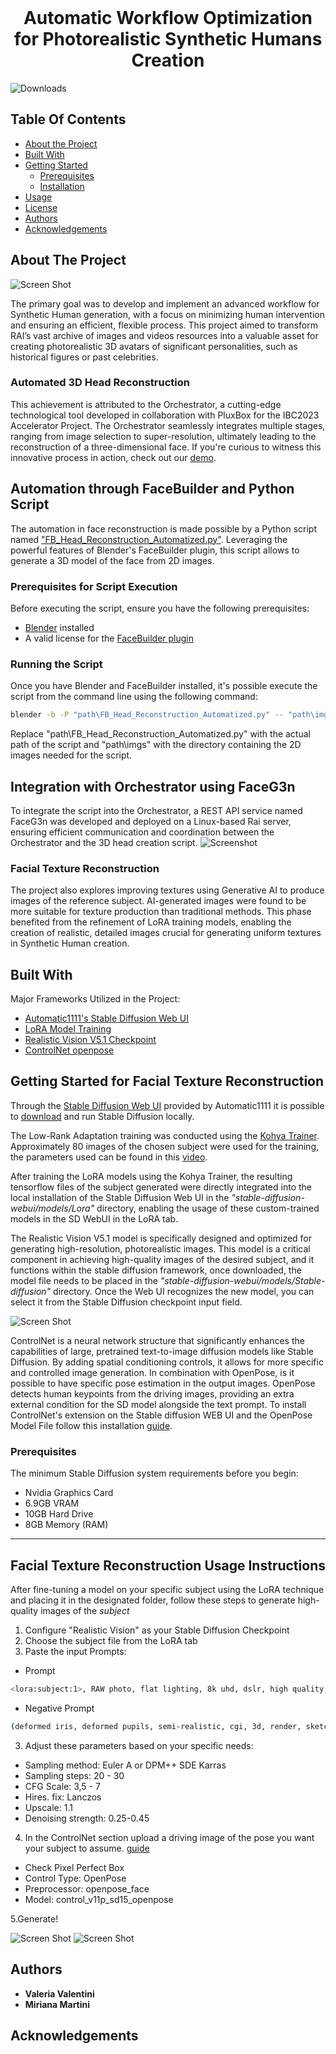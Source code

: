 <br/>
<p align="center">
  <h1 align="center">Automatic Workflow Optimization for Photorealistic Synthetic Humans Creation
</h1>

</p>

![Downloads](https://img.shields.io/github/downloads/valeValentini/SyntheticHumans_CRR/total) 

## Table Of Contents

* [About the Project](#about-the-project)
* [Built With](#built-with)
* [Getting Started](#getting-started)
  * [Prerequisites](#prerequisites)
  * [Installation](#installation)
* [Usage](#usage)
* [License](#license)
* [Authors](#authors)
* [Acknowledgements](#acknowledgements)

## About The Project

![Screen Shot](workflow.png)

The primary goal was to develop and implement an advanced workflow for Synthetic Human generation, with a focus on minimizing human intervention and ensuring an efficient, flexible process. 
This project aimed to transform RAI’s vast archive of images and videos resources into a valuable asset for creating photorealistic 3D avatars of significant personalities, such as historical figures or past celebrities.

<p align="center">
  <h3>Automated 3D Head Reconstruction
</h3>
</p>

This achievement is attributed to the Orchestrator, a cutting-edge technological tool developed in collaboration with PluxBox for the IBC2023 Accelerator Project. The Orchestrator seamlessly integrates multiple stages, ranging from image selection to super-resolution, ultimately leading to the reconstruction of a three-dimensional face. If you're curious to witness this innovative process in action, check out our [demo](https://www.youtube.com/watch?v=HkRWnIfsjuE).

## Automation through FaceBuilder and Python Script

The automation in face reconstruction is made possible by a Python script named ["FB_Head_Reconstruction_Automatized.py"](./FB_Head_Reconstruction_Automatized.py). Leveraging the powerful features of Blender's FaceBuilder plugin, this script allows to generate a 3D model of the face from 2D images.

### Prerequisites for Script Execution

Before executing the script, ensure you have the following prerequisites:
* [Blender](https://www.blender.org/download/) installed
* A valid license for the [FaceBuilder plugin](https://keentools.io/products/facebuilder-for-blender)

### Running the Script

Once you have Blender and FaceBuilder installed, it's possible execute the script from the command line using the following command:

```bash
blender -b -P "path\FB_Head_Reconstruction_Automatized.py" -- "path\imgs"
```
Replace "path\FB_Head_Reconstruction_Automatized.py" with the actual path of the script and "path\imgs" with the directory containing the 2D images needed for the script.

## Integration with Orchestrator using FaceG3n
To integrate the script into the Orchestrator, a REST API service named FaceG3n was developed and deployed on a Linux-based Rai server, ensuring efficient communication and coordination between the Orchestrator and the 3D head creation script.
![Screenshot](./RESTAPI_scheme.png)



<p align="center">
  <h3>Facial Texture Reconstruction
</h3>
</p>
The project also explores improving textures using Generative AI to produce images of the reference subject. AI-generated images were found to be more suitable for texture production than traditional methods. This phase benefited from the refinement of LoRA training models, enabling the creation of realistic, detailed images crucial for generating uniform textures in Synthetic Human creation.


## Built With

Major Frameworks Utilized in the Project:

* [Automatic1111's Stable Diffusion Web UI](https://github.com/AUTOMATIC1111/stable-diffusion-webui)
* [LoRA Model Training](https://colab.research.google.com/github/Linaqruf/kohya-trainer/blob/main/kohya-LoRA-dreambooth.ipynb)
* [Realistic Vision V5.1 Checkpoint](https://civitai.com/models/4201/realistic-vision-v51)
* [ControlNet openpose](https://huggingface.co/lllyasviel/sd-controlnet-openpose)

## Getting Started for Facial Texture Reconstruction

Through the [Stable Diffusion Web UI](https://github.com/AUTOMATIC1111/stable-diffusion-webui) provided by Automatic1111 it is possible to [download](https://stable-diffusion-art.com/install-windows/) and run Stable Diffusion locally.

The Low-Rank Adaptation training was conducted using the [Kohya Trainer](https://colab.research.google.com/github/Linaqruf/kohya-trainer/blob/main/kohya-LoRA-dreambooth.ipynb). 
Approximately 80 images of the chosen subject were used for the training, the parameters used can be found in this [video](https://youtu.be/HUPcr5njxkM?si=7dc1U9Na0rhPvnWw&t=183). 

After training the LoRA models using the Kohya Trainer, the resulting tensorflow files of the subject generated were directly integrated into the local installation of the Stable Diffusion Web UI in the _"stable-diffusion-webui/models/Lora"_ directory, enabling the usage of these custom-trained models in the SD WebUI in the LoRA tab.

The Realistic Vision V5.1 model is specifically designed and optimized for generating high-resolution, photorealistic images. This model is a critical component in achieving high-quality images of the desired subject, and it functions within the stable diffusion framework, once downloaded, the model file needs to be placed in the _"stable-diffusion-webui/models/Stable-diffusion"_ directory.
Once the Web UI recognizes the new model, you can select it from the Stable Diffusion checkpoint input field.

![Screen Shot](Lora&RV.png)

ControlNet is a neural network structure that significantly enhances the capabilities of large, pretrained text-to-image diffusion models like Stable Diffusion.
By adding spatial conditioning controls, it allows for more specific and controlled image generation.
In combination with OpenPose, is it possible to have specific pose estimation in the output images. OpenPose detects human keypoints from the driving images, providing an extra external condition for the SD model alongside the text prompt.
To install ControlNet's extension on the Stable diffusion WEB UI and the OpenPose Model File follow this installation [guide](https://stable-diffusion-art.com/controlnet/). 


### Prerequisites
The minimum Stable Diffusion system requirements before you begin:
- Nvidia Graphics Card
- 6.9GB VRAM
- 10GB Hard Drive
- 8GB Memory (RAM)
--------------------------------------

## Facial Texture Reconstruction Usage Instructions
After fine-tuning a model on your specific subject using the LoRA technique and placing it in the designated folder, follow these steps to generate high-quality images of the _subject_

1. Configure "Realistic Vision" as your Stable Diffusion Checkpoint
2. Choose the subject file from the LoRA tab
3. Paste the input Prompts:
* Prompt 
```sh
<lora:subject:1>, RAW photo, flat lighting, 8k uhd, dslr, high quality, white background, white t-shirt, neutral expression
```
* Negative Prompt 
```sh
(deformed iris, deformed pupils, semi-realistic, cgi, 3d, render, sketch, cartoon, drawing, anime, mutated hands and fingers:1.4), (deformed, distorted, disfigured:1.3), poorly drawn, bad anatomy, wrong anatomy, extra limb, missing limb, floating limbs, disconnected limbs, mutation, mutated, ugly, disgusting, amputation
```
3. Adjust these parameters based on your specific needs:
* Sampling method: Euler A or DPM++ SDE Karras
* Sampling steps: 20 - 30
* CFG Scale: 3,5 - 7
* Hires. fix: Lanczos
* Upscale: 1.1
* Denoising strength: 0.25-0.45

4. In the ControlNet section upload a driving image of the pose you want your subject to assume. [guide](https://learn.thinkdiffusion.com/controlnet-openpose/)
 * Check Pixel Perfect Box
 * Control Type: OpenPose
 * Preprocessor: openpose_face
 * Model: control_v11p_sd15_openpose
   
5.Generate!

![Screen Shot](prompt.png)
![Screen Shot](facemapping.png)

## Authors

* **Valeria Valentini** 
* **Miriana Martini** 

## Acknowledgements


